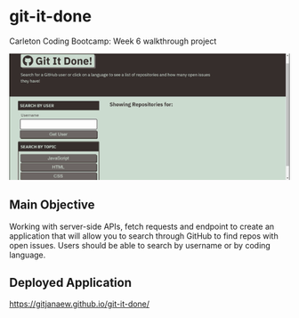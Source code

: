 # git-it-done

Carleton Coding Bootcamp: Week 6 walkthrough project

![](assets/images/README.gif)

## Main Objective

Working with server-side APIs, fetch requests and endpoint to create an application that will allow you to search through GitHub to find repos with open issues. Users should be able to search by username or by coding language.

## Deployed Application
https://gitjanaew.github.io/git-it-done/
